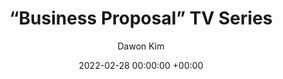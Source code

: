 ---
layout: post
title:  "“Business Proposal” TV Series"
date:   2022-02-28 00:00:00 +00:00
image: /images/businessproposal.png
categories:
  - tvfilms
author: "Dawon Kim"
authors: "Animator"
venue: "SBS A&T"
imdb: https://www.imdb.com/title/tt14819828/
netflix: https://www.netflix.com/title/81509440
---